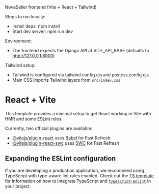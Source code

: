 NovaSeller frontend (Vite + React + Tailwind)

Steps to run locally:

- Install deps: npm install
- Start dev server: npm run dev

Environment:
- The frontend expects the Django API at VITE_API_BASE (defaults to http://127.0.0.1:8000)

Tailwind setup:
- Tailwind is configured via tailwind.config.cjs and postcss.config.cjs
- Main CSS imports Tailwind layers from `src/index.css`
# React + Vite

This template provides a minimal setup to get React working in Vite with HMR and some ESLint rules.

Currently, two official plugins are available:

- [@vitejs/plugin-react](https://github.com/vitejs/vite-plugin-react/blob/main/packages/plugin-react) uses [Babel](https://babeljs.io/) for Fast Refresh
- [@vitejs/plugin-react-swc](https://github.com/vitejs/vite-plugin-react/blob/main/packages/plugin-react-swc) uses [SWC](https://swc.rs/) for Fast Refresh

## Expanding the ESLint configuration

If you are developing a production application, we recommend using TypeScript with type-aware lint rules enabled. Check out the [TS template](https://github.com/vitejs/vite/tree/main/packages/create-vite/template-react-ts) for information on how to integrate TypeScript and [`typescript-eslint`](https://typescript-eslint.io) in your project.
